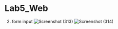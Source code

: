 # Lab5_Web
2. form input 
![Screenshot (313)](https://user-images.githubusercontent.com/127511355/230800485-00656396-1e50-4cb5-9879-6e8c482ab32f.png)
![Screenshot (314)](https://user-images.githubusercontent.com/127511355/230800515-b64ae0a0-33da-4679-88d4-ad64323c9cac.png)
